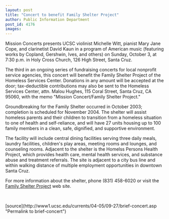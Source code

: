 ```yaml
---
layout: post
title: "Concert to benefit Family Shelter Project"
author: Public Information Department
post_id: 4176
images:
---
```


<a name="content" id="content"></a>
<p>
  Mission Concerts presents UCSC violinist Michelle Witt, pianist Mary Jane Cope, and clarinetist David Kaun in a program of American music (featuring works by Copland, Gershwin, Ives, and others) on Sunday, October 3, at 7:30 p.m. in Holy Cross Church, 126 High Street, Santa Cruz.
</p>
<p>
  The third in an ongoing series of fundraising concerts for local nonprofit service agencies, this concert will benefit the Family Shelter Project of the Homeless Services Center. Donations in any amount will be accepted at the door; tax-deductible contributions may also be sent to the Homeless Services Center, attn. Malou Hughes, 115 Coral Street, Santa Cruz, CA 95060, with the memo "Mission Concert/Family Shelter Project."
</p>
<p>
  Groundbreaking for the Family Shelter occurred in October 2003; completion is scheduled for November 2004. The shelter will assist homeless parents and their children to transition from a homeless situation to one of health and self-reliance, and will have 27 units housing up to 100 family members in a clean, safe, dignified, and supportive environment.
</p>
<p>
  The facility will include central dining facilities serving three daily meals, laundry facilities, children's play areas, meeting rooms and lounges, and counseling rooms. Adjacent to the shelter is the Homelss Persons Health Project, which provides health care, mental health services, and substance abuse and treatment referrals. The site is adjacent to a city bus line and within walking distance of multiple employment opportunities in downtown Santa Cruz.
</p>
<p>
  For more information about the shelter, phone (831) 458-6020 or visit the <a href="http://www.scshelter.org">Family Shelter Project</a> web site.
</p><br>
<form>

</form>
<p>

</p>
[source](http://www1.ucsc.edu/currents/04-05/09-27/brief-concert.asp "Permalink to brief-concert")

